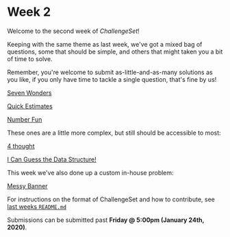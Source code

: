# Week 2

Welcome to the second week of _ChallengeSet_!

Keeping with the same theme as last week, we've got a mixed bag of questions, some that should be simple, and others that might taken you a bit of time to solve.

Remember, you're welcome to submit as-little-and-as-many solutions as you like, if you only have time to tackle a single question, that's fine by us!

[Seven Wonders](https://open.kattis.com/problems/sevenwonders)

[Quick Estimates](https://open.kattis.com/problems/quickestimate)

[Number Fun](https://open.kattis.com/problems/numberfun)

These ones are a little more complex, but still should be accessible to most:

[4 thought](https://open.kattis.com/problems/4thought)

[I Can Guess the Data Structure!](https://open.kattis.com/problems/guessthedatastructure)

This week we've also done up a custom in-house problem:

[Messy Banner](./messybanner.md)

For instructions on the format of ChallengeSet and how to contribute, see [last weeks `README.md`](../week-01)

Submissions can be submitted past **Friday @ 5:00pm (January 24th, 2020)**.

